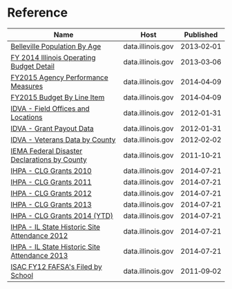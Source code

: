 # Reference

Name | Host | Published
---- | ---- | ---------
[Belleville Population By Age](../datasets/tz9p-xjrd.md) | data.illinois.gov | 2013&#x2011;02&#x2011;01
[FY 2014 Illinois Operating Budget Detail](../datasets/9bi9-62dv.md) | data.illinois.gov | 2013&#x2011;03&#x2011;06
[FY2015 Agency Performance Measures](../datasets/paxx-4u36.md) | data.illinois.gov | 2014&#x2011;04&#x2011;09
[FY2015 Budget By Line Item](../datasets/atbf-3t6d.md) | data.illinois.gov | 2014&#x2011;04&#x2011;09
[IDVA - Field Offices and Locations](../datasets/rjrr-h2p8.md) | data.illinois.gov | 2012&#x2011;01&#x2011;31
[IDVA - Grant Payout Data](../datasets/64bi-nkf6.md) | data.illinois.gov | 2012&#x2011;01&#x2011;31
[IDVA - Veterans Data by County](../datasets/szpd-xiya.md) | data.illinois.gov | 2012&#x2011;02&#x2011;02
[IEMA Federal Disaster Declarations by County](../datasets/r7fq-24ug.md) | data.illinois.gov | 2011&#x2011;10&#x2011;21
[IHPA - CLG Grants 2010](../datasets/cvrw-tygd.md) | data.illinois.gov | 2014&#x2011;07&#x2011;21
[IHPA - CLG Grants 2011](../datasets/745h-m2ui.md) | data.illinois.gov | 2014&#x2011;07&#x2011;21
[IHPA - CLG Grants 2012](../datasets/szt5-5hra.md) | data.illinois.gov | 2014&#x2011;07&#x2011;21
[IHPA - CLG Grants 2013](../datasets/8dhh-zeyn.md) | data.illinois.gov | 2014&#x2011;07&#x2011;21
[IHPA - CLG Grants 2014 (YTD)](../datasets/qycd-888m.md) | data.illinois.gov | 2014&#x2011;07&#x2011;21
[IHPA - IL State Historic Site Attendance 2012](../datasets/qu52-c5n6.md) | data.illinois.gov | 2014&#x2011;07&#x2011;21
[IHPA - IL State Historic Site Attendance 2013](../datasets/ycxu-pahq.md) | data.illinois.gov | 2014&#x2011;07&#x2011;21
[ISAC FY12 FAFSA's Filed by School](../datasets/wt9x-teai.md) | data.illinois.gov | 2011&#x2011;09&#x2011;02

